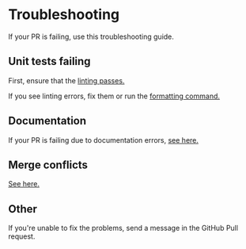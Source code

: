 # Troubleshooting


If your PR is failing, use this troubleshooting guide.

## Unit tests failing

First, ensure that the [linting passes.](pr.md#lintingformatting)


If you see linting errors, fix them or run the [formatting command.](pr.md#lintingformatting)


## Documentation

If your PR is failing due to documentation errors, [see here.](../documentation/debugging.md)

## Merge conflicts

[See here.](pr.md#fixing-merge-conflicts)


## Other

If you're unable to fix the problems, send a message in the GitHub Pull request.